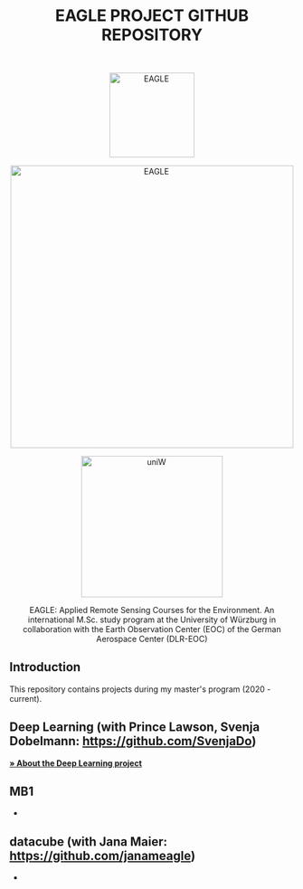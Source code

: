 <h1 align="center"> EAGLE PROJECT GITHUB REPOSITORY </h1> <br>
<p align="center">
  <a href="http://eagle-science.org/about/">
    <img alt="EAGLE" title="EAGLE" src="https://i0.wp.com/eagle-science.org/wp-content/uploads/2015/10/eagle_master_full_noText_bw_white-e1463595440895.png?resize=200%2C202" width="150">
  </a>
</p>
<p align="center">
  <a href="https://www.dlr.de/EN/Home/home_node.html">
    <img alt="EAGLE" title="EAGLE" src="http://www.pa.op.dlr.de/DFWind_PA/dlr_logo.png" width="500">
  </a>
</p>
<p align="center">
    <a href="https://www.uni-wuerzburg.de/startseite/">
    <img alt="uniW" title="uniW" src="https://www.uni-wuerzburg.de/typo3conf/ext/uw_sitepackage/Resources/Public/Images/uni-wuerzburg-logo.svg" width="250">
  </a>
</p>
<p align="center">
 EAGLE: Applied Remote Sensing Courses for the Environment. An international M.Sc. study program at the University of Würzburg in collaboration with the Earth Observation Center (EOC) of the German Aerospace Center (DLR-EOC)
</p>


## Introduction

This repository contains projects during my master's program (2020 - current). 


## Deep Learning (with Prince Lawson, Svenja Dobelmann: https://github.com/SvenjaDo)

<!-- ABOUT THE DEEP LEARNING PROJECT -->
<p >
  <a href="https://github.com/YumYumYumi/EAGLE_projects/blob/main/Deep_Learning/README.md"><strong> » About the Deep Learning project  </strong></a>
</p>

 
## MB1

* 


## datacube (with Jana Maier: https://github.com/janameagle)

* 
